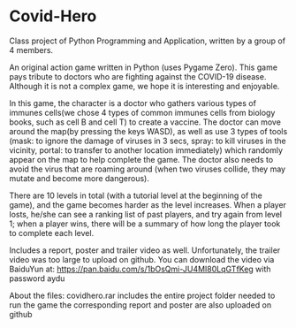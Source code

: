 # Covid-Hero
Class project of Python Programming and Application, written by a group of 4 members.

An original action game written in Python (uses Pygame Zero). This game pays tribute to doctors who are fighting against the COVID-19 disease. Although it is not a complex game, we hope it is interesting and enjoyable.

In this game, the character is a doctor who gathers various types of immunes cells(we chose 4 types of common immunes cells from biology books, such as cell B and cell T) to create a vaccine. The doctor can move around the map(by pressing the keys WASD), as well as use 3 types of tools (mask: to ignore the damage of viruses in 3 secs, spray: to kill viruses in the vicinity, portal: to transfer to another location immediately) which randomly appear on the map to help complete the game. The doctor also needs to avoid the virus that are roaming around (when two viruses collide, they may mutate and become more dangerous).

There are 10 levels in total (with a tutorial level at the beginning of the game), and the game becomes harder as the level increases. When a player losts, he/she can see a ranking list of past players, and try again from level 1; when a player wins, there will be a summary of how long the player took to complete each level.

Includes a report, poster and trailer video as well. Unfortunately, the trailer video was too large to upload on github. You can download the video via BaiduYun at: https://pan.baidu.com/s/1bOsQmi-JU4MI80LqGTfKeg with password aydu

About the files:
covidhero.rar includes the entire project folder needed to run the game
the corresponding report and poster are also uploaded on github
